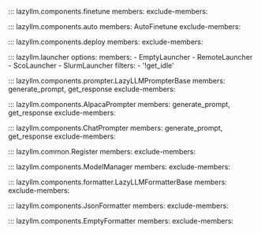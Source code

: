 ::: lazyllm.components.finetune
    members: 
    exclude-members:

::: lazyllm.components.auto
    members: AutoFinetune
    exclude-members:

::: lazyllm.components.deploy
    members: 
    exclude-members:

::: lazyllm.launcher
    options:
      members:
      - EmptyLauncher
      - RemoteLauncher
      - ScoLauncher
      - SlurmLauncher
      filters:
      - '!get_idle'

::: lazyllm.components.prompter.LazyLLMPrompterBase
    members: generate_prompt, get_response
    exclude-members:

::: lazyllm.components.AlpacaPrompter
    members: generate_prompt, get_response
    exclude-members:

::: lazyllm.components.ChatPrompter
    members: generate_prompt, get_response
    exclude-members:

::: lazyllm.common.Register
    members: 
    exclude-members:

::: lazyllm.components.ModelManager
    members: 
    exclude-members:

::: lazyllm.components.formatter.LazyLLMFormatterBase
    members:
    exclude-members:

::: lazyllm.components.JsonFormatter
    members:
    exclude-members:

::: lazyllm.components.EmptyFormatter
    members:
    exclude-members:
